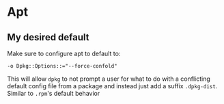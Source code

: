 # Apt

## My desired default

Make sure to configure apt to default to:

```
-o Dpkg::Options::="--force-confold"
```

This will allow `dpkg` to not prompt a user for what to do with a conflicting default config
file from a package and instead just add a suffix `.dpkg-dist`. Similar to `.rpm`'s default
behavior
